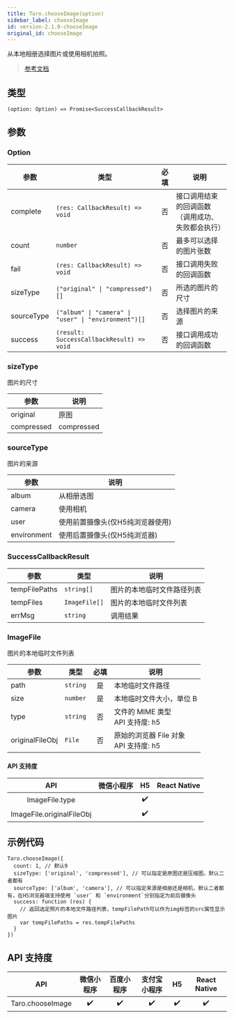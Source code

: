 ```yaml
---
title: Taro.chooseImage(option)
sidebar_label: chooseImage
id: version-2.1.0-chooseImage
original_id: chooseImage
---
```


从本地相册选择图片或使用相机拍照。

> [参考文档](https://developers.weixin.qq.com/miniprogram/dev/api/media/image/wx.chooseImage.html)

## 类型

```tsx
(option: Option) => Promise<SuccessCallbackResult>
```

## 参数

### Option

<table>
  <thead>
    <tr>
      <th>参数</th>
      <th>类型</th>
      <th style="text-align:center">必填</th>
      <th>说明</th>
    </tr>
  </thead>
  <tbody>
    <tr>
      <td>complete</td>
      <td><code>(res: CallbackResult) =&gt; void</code></td>
      <td style="text-align:center">否</td>
      <td>接口调用结束的回调函数（调用成功、失败都会执行）</td>
    </tr>
    <tr>
      <td>count</td>
      <td><code>number</code></td>
      <td style="text-align:center">否</td>
      <td>最多可以选择的图片张数</td>
    </tr>
    <tr>
      <td>fail</td>
      <td><code>(res: CallbackResult) =&gt; void</code></td>
      <td style="text-align:center">否</td>
      <td>接口调用失败的回调函数</td>
    </tr>
    <tr>
      <td>sizeType</td>
      <td><code>(&quot;original&quot; | &quot;compressed&quot;)[]</code></td>
      <td style="text-align:center">否</td>
      <td>所选的图片的尺寸</td>
    </tr>
    <tr>
      <td>sourceType</td>
      <td><code>(&quot;album&quot; | &quot;camera&quot; | &quot;user&quot; | &quot;environment&quot;)[]</code></td>
      <td style="text-align:center">否</td>
      <td>选择图片的来源</td>
    </tr>
    <tr>
      <td>success</td>
      <td><code>(result: SuccessCallbackResult) =&gt; void</code></td>
      <td style="text-align:center">否</td>
      <td>接口调用成功的回调函数</td>
    </tr>
  </tbody>
</table>

### sizeType

图片的尺寸

<table>
  <thead>
    <tr>
      <th>参数</th>
      <th>说明</th>
    </tr>
  </thead>
  <tbody>
    <tr>
      <td>original</td>
      <td>原图</td>
    </tr>
    <tr>
      <td>compressed</td>
      <td>compressed</td>
    </tr>
  </tbody>
</table>

### sourceType

图片的来源

<table>
  <thead>
    <tr>
      <th>参数</th>
      <th>说明</th>
    </tr>
  </thead>
  <tbody>
    <tr>
      <td>album</td>
      <td>从相册选图</td>
    </tr>
    <tr>
      <td>camera</td>
      <td>使用相机</td>
    </tr>
    <tr>
      <td>user</td>
      <td>使用前置摄像头(仅H5纯浏览器使用)</td>
    </tr>
    <tr>
      <td>environment</td>
      <td>使用后置摄像头(仅H5纯浏览器)</td>
    </tr>
  </tbody>
</table>

### SuccessCallbackResult

<table>
  <thead>
    <tr>
      <th>参数</th>
      <th>类型</th>
      <th>说明</th>
    </tr>
  </thead>
  <tbody>
    <tr>
      <td>tempFilePaths</td>
      <td><code>string[]</code></td>
      <td>图片的本地临时文件路径列表</td>
    </tr>
    <tr>
      <td>tempFiles</td>
      <td><code>ImageFile[]</code></td>
      <td>图片的本地临时文件列表</td>
    </tr>
    <tr>
      <td>errMsg</td>
      <td><code>string</code></td>
      <td>调用结果</td>
    </tr>
  </tbody>
</table>

### ImageFile

图片的本地临时文件列表

<table>
  <thead>
    <tr>
      <th>参数</th>
      <th>类型</th>
      <th style="text-align:center">必填</th>
      <th>说明</th>
    </tr>
  </thead>
  <tbody>
    <tr>
      <td>path</td>
      <td><code>string</code></td>
      <td style="text-align:center">是</td>
      <td>本地临时文件路径</td>
    </tr>
    <tr>
      <td>size</td>
      <td><code>number</code></td>
      <td style="text-align:center">是</td>
      <td>本地临时文件大小，单位 B</td>
    </tr>
    <tr>
      <td>type</td>
      <td><code>string</code></td>
      <td style="text-align:center">否</td>
      <td>文件的 MIME 类型<br />API 支持度: h5</td>
    </tr>
    <tr>
      <td>originalFileObj</td>
      <td><code>File</code></td>
      <td style="text-align:center">否</td>
      <td>原始的浏览器 File 对象<br />API 支持度: h5</td>
    </tr>
  </tbody>
</table>

#### API 支持度

| API | 微信小程序 | H5 | React Native |
| :---: | :---: | :---: | :---: |
| ImageFile.type |  | ✔️ |  |
| ImageFile.originalFileObj |  | ✔️ |  |

## 示例代码

```tsx
Taro.chooseImage({
  count: 1, // 默认9
  sizeType: ['original', 'compressed'], // 可以指定是原图还是压缩图，默认二者都有
  sourceType: ['album', 'camera'], // 可以指定来源是相册还是相机，默认二者都有，在H5浏览器端支持使用 `user` 和 `environment`分别指定为前后摄像头
  success: function (res) {
    // 返回选定照片的本地文件路径列表，tempFilePath可以作为img标签的src属性显示图片
    var tempFilePaths = res.tempFilePaths
  }
})
```

## API 支持度

| API | 微信小程序 | 百度小程序 | 支付宝小程序 | H5 | React Native |
| :---: | :---: | :---: | :---: | :---: | :---: |
| Taro.chooseImage | ✔️ | ✔️ | ✔️ | ✔️ | ✔️ |

